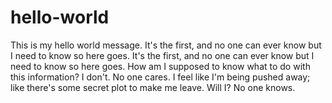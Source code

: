 # hello-world

This is my hello world message. It's the first, and no one can ever know but I need to know so here goes.
It's the first, and no one can ever know but I need to know so here goes. 
How am I supposed to know what to do with this information? I don't. No one cares. 
I feel like I'm being pushed away; like there's some secret plot to make me leave. 
Will I? No one knows.
